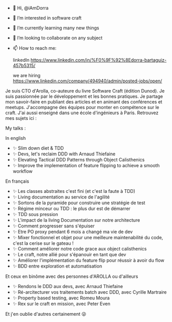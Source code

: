 - 👋 Hi, @iAmDorra
- 👀 I’m interested in software craft 
- 🌱 I’m currently learning many new things
- 💞️ I’m looking to collaborate on any subject
- 📫 How to reach me:

  linkedIn https://www.linkedin.com/in/%F0%9F%92%8Edorra-bartaguiz-457b5315/
  
  we are hiring https://www.linkedin.com/company/494940/admin/posted-jobs/open/

Je suis CTO d'Arolla, co-auteure du livre Software Craft (édition Dunod). Je suis passionnée par le développement et les bonnes pratiques. Je partage mon savoir-faire en publiant des articles et en animant des conférences et meetups. J'accompagne des équipes pour monter en compétence sur le craft. 
J'ai aussi enseigné dans une école d'ingénieurs à Paris.
Retrouvez mes sujets ici :

My talks :

  In english
-  ✨ Slim down diet & TDD
-  ✨ Devs, let's reclaim DDD with Arnaud Thiefaine
-  ✨ Elevating Tactical DDD Patterns through Object Calisthenics
-  ✨ Improve the implementation of feature flipping to achieve a smooth workflow
  
  En français
-  ✨ Les classes abstraites c'est fini (et c'est la faute à TDD)
-  ✨ Living documentation au service de l'agilité
-  ✨ Sortons de la pyramide pour construire une stratégie de test
-  ✨ Régime minceur ou TDD : le plus dur est de démarrer
-  ✨ TDD sous pression
-  ✨ L'impact de la living Documentation sur notre architecture
-  ✨ Comment progresser sans s'épuiser
-  ✨ Etre PO proxy pendant 6 mois a changé ma vie de dev
-  ✨ Mixer fonctionnel et objet pour une meilleure maintenabilité du code, c'est la cerise sur le gateau !
-  ✨ Comment améliorer notre code grace aux object calisthenics
-  ✨ Le craft, notre allié pour s'épanouir en tant que dev
-  ✨ Améliorer l'implémentation du feature flip pour réussir à avoir du flow
-  ✨ BDD entre exploration et automatisation

  Et ceux en binôme avec des personnes d'AROLLA ou d'ailleurs
-  ✨ Rendons le DDD aux devs, avec Arnaud Thiefaine
-  ✨ Ré-arcitecturer vos traitements batch avec DDD, avec Cyrille Martraire
-  ✨ Property based testing, avec Romeu Moura
-  ✨ Rex sur le craft en mission, avec Peter Even

  Et j'en oublie d'autres certainement 😜


<!---
iAmDorra/iAmDorra is a ✨ special ✨ repository because its `README.md` (this file) appears on your GitHub profile.
You can click the Preview link to take a look at your changes.
--->

